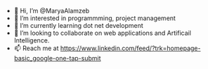 - 👋 Hi, I’m @MaryaAlamzeb
- 👀 I’m interested in programmming, project management
- 🌱 I’m currently learning dot net development
- 💞️ I’m looking to collaborate on web applications and Artificail Intelligence.
- 📫 Reach me at https://www.linkedin.com/feed/?trk=homepage-basic_google-one-tap-submit

<!---
MaryaAlamzeb/MaryaAlamzeb is a ✨ special ✨ repository because its `README.md` (this file) appears on your GitHub profile.
You can click the Preview link to take a look at your changes.
--->
